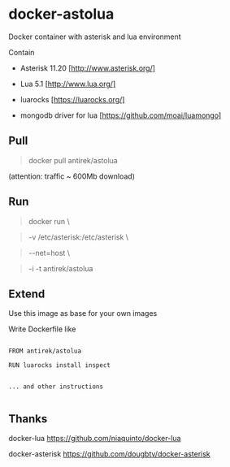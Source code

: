 # docker-astolua

Docker container with asterisk and lua environment

Contain

- Asterisk 11.20 [http://www.asterisk.org/]

- Lua 5.1 [http://www.lua.org/]

- luarocks [https://luarocks.org/]

- mongodb driver for lua [https://github.com/moai/luamongo]



## Pull

> docker pull antirek/astolua

(attention: traffic ~ 600Mb download)



## Run

> docker run \

>   -v /etc/asterisk:/etc/asterisk \

>   --net=host \

>   -i -t antirek/astolua



## Extend

Use this image as base for your own images

Write Dockerfile like

`````

FROM antirek/astolua

RUN luarocks install inspect


... and other instructions


`````


## Thanks

docker-lua https://github.com/niaquinto/docker-lua

docker-asterisk https://github.com/dougbtv/docker-asterisk